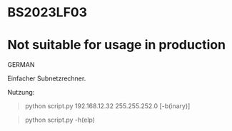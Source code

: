 # BS2023LF03
# Not suitable for usage in production

GERMAN

Einfacher Subnetzrechner.

Nutzung:
> python script.py 192.168.12.32 255.255.252.0 [-b(inary)]

> python script.py -h(elp)
